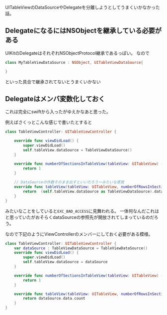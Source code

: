 
UITableViewのDataSourceやDelegateを分離しようとしてうまくいかなかった話。

## DelegateになるにはNSObjectを継承している必要がある
UIKitのDelegateはそれぞれNSObjectProtocol継承であるっぽい。
なので

```swift
class MyTableViewDataSource : NSObject, UITableViewDataSource{

}
```

といった具合で継承されてないとうまくいかない

## Delegateはメンバ変数化しておく

これは完全にswiftから入ったがゆえかなあと思った。

例えばさくっとこんな感じで書いたとすると

```swift
class TableViewController: UITableViewController {

    override func viewDidLoad() {
        super.viewDidLoad()
        self.tableView.dataSource = TableViewDataSource()
    }

    override func numberOfSectionsInTableView(tableView: UITableView) -> Int {
        return 1
    }
	
	// DataSourceの件数そのまま出すといいだろうーみたいな感覚
    override func tableView(tableView: UITableView, numberOfRowsInSection section: Int) -> Int {
        return  (self.tableView.dataSource as TableViewDataSource).data.count
    }
}
```
みたいなことをしていると`EXC_BAD_ACCESS`に見舞われる。
一体何なんだこれはと思っていたがおそらくdataSourceの参照先が開放されてしまっているのだろう。

なので下記のようにViewControllerのメンバーにしておく必要がある模様。

```swift
class TableViewController: UITableViewController {
    var dataSource : TableViewDataSource = TableViewDataSource()
    override func viewDidLoad() {
        super.viewDidLoad()
        self.tableView.dataSource = dataSource
    }

    override func numberOfSectionsInTableView(tableView: UITableView) -> Int {
        return 1
    }

    override func tableView(tableView: UITableView, numberOfRowsInSection section: Int) -> Int {
        return dataSource.data.count
    }
}
```
